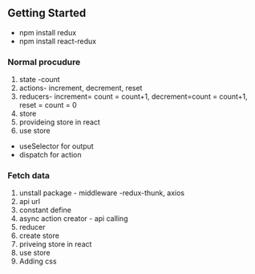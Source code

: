 ## Getting Started
- npm install redux
- npm install react-redux

### Normal procudure
1. state -count
2. actions- increment, decrement, reset
3. reducers- increment= count = count+1, 
	     decrement=count = count+1, 
	     reset = count = 0
4. store
5. provideing store in react
6. use store

- useSelector for output
- dispatch for action

### Fetch data
1. unstall package - middleware -redux-thunk, axios
2. api url 
3. constant define
4. async action creator - api calling 
5. reducer
6. create store
7. priveing store in react
8. use store
9. Adding css


